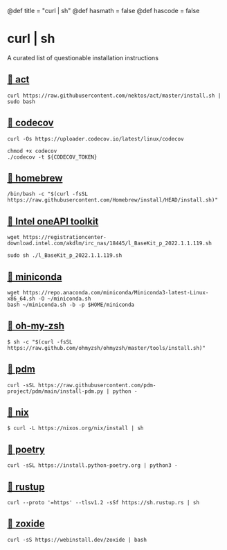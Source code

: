 @def title = "curl | sh"
@def hasmath = false
@def hascode = false


# curl | sh

A curated list of questionable installation instructions

## [🔗 act](https://github.com/nektos/act#bash-script)

```console
curl https://raw.githubusercontent.com/nektos/act/master/install.sh | sudo bash
```

## [🔗 codecov](https://docs.codecov.com/docs/codecov-uploader)

```console
curl -Os https://uploader.codecov.io/latest/linux/codecov

chmod +x codecov
./codecov -t ${CODECOV_TOKEN}
```

## [🔗 homebrew](https://brew.sh/)

```console
/bin/bash -c "$(curl -fsSL https://raw.githubusercontent.com/Homebrew/install/HEAD/install.sh)"
```

## [🔗 Intel oneAPI toolkit](https://www.intel.com/content/www/us/en/developer/tools/oneapi/base-toolkit-download.html?operatingsystem=linux&distributions=webdownload&options=online)

```console
wget https://registrationcenter-download.intel.com/akdlm/irc_nas/18445/l_BaseKit_p_2022.1.1.119.sh

sudo sh ./l_BaseKit_p_2022.1.1.119.sh
```

## [🔗 miniconda](https://docs.anaconda.com/anaconda/install/silent-mode/#linux-macos)

```console
wget https://repo.anaconda.com/miniconda/Miniconda3-latest-Linux-x86_64.sh -O ~/miniconda.sh
bash ~/miniconda.sh -b -p $HOME/miniconda
```

## [🔗 oh-my-zsh](https://ohmyz.sh/)

```console
$ sh -c "$(curl -fsSL https://raw.github.com/ohmyzsh/ohmyzsh/master/tools/install.sh)"
```

## [🔗 pdm](https://pdm.fming.dev/#recommended-installation-method)

```console
curl -sSL https://raw.githubusercontent.com/pdm-project/pdm/main/install-pdm.py | python -
```

## [🔗 nix](https://nixos.org/download.html)

```console
$ curl -L https://nixos.org/nix/install | sh
```

## [🔗 poetry](https://python-poetry.org/docs/master/#installation)

```console
curl -sSL https://install.python-poetry.org | python3 -
```

## [🔗 rustup](https://www.rust-lang.org/tools/install)

```console
curl --proto '=https' --tlsv1.2 -sSf https://sh.rustup.rs | sh
```

## [🔗 zoxide](https://github.com/ajeetdsouza/zoxide#step-1-install-zoxide)

```console
curl -sS https://webinstall.dev/zoxide | bash
```
